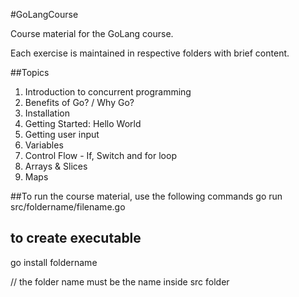 #GoLangCourse

Course material for the GoLang course.

Each exercise is maintained in respective folders with brief content.

##Topics

1. Introduction to concurrent programming
2. Benefits of Go? / Why Go?
3. Installation
4. Getting Started: Hello World
5. Getting user input
6. Variables
7. Control Flow - If, Switch and for loop
8. Arrays & Slices
9. Maps


##To run the course material, use the following commands
go run src/foldername/filename.go

## to create executable

go install foldername

// the folder name must be the name inside src folder